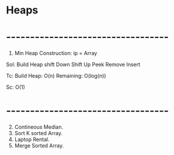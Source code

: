# Heaps

# ----------------------------------
1. Min Heap Construction:
ip = Array

Sol:
Build Heap
shift Down
Shift Up
Peek
Remove
Insert

Tc:
Build Heap: O(n)
Remaining: O(log(n))

Sc: O(1)

# ----------------------------------

2. Contineous Median.
3. Sort K sorted Array.
4. Laptop Rental.
5. Merge Sorted Array.
